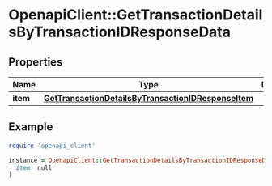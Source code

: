 # OpenapiClient::GetTransactionDetailsByTransactionIDResponseData

## Properties

| Name | Type | Description | Notes |
| ---- | ---- | ----------- | ----- |
| **item** | [**GetTransactionDetailsByTransactionIDResponseItem**](GetTransactionDetailsByTransactionIDResponseItem.md) |  |  |

## Example

```ruby
require 'openapi_client'

instance = OpenapiClient::GetTransactionDetailsByTransactionIDResponseData.new(
  item: null
)
```

